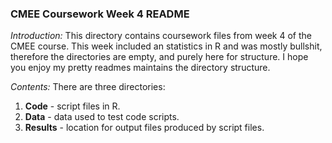 ### CMEE Coursework Week 4 README

*Introduction:* This directory contains coursework files from week 4 of the CMEE course. This week included an statistics in R and was mostly bullshit, therefore the directories are empty, and purely here for structure. I hope you enjoy my pretty readmes maintains the directory structure.

*Contents:* There are three directories:
1. **Code** - script files in R.
2. **Data** - data used to test code scripts.
3. **Results** - location for output files produced by script files.